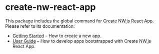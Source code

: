 # create-nw-react-app

This package includes the global command for [Create NW.js React App](https://github.com/naviapps/create-nw-react-app).<br>
Please refer to its documentation:

* [Getting Started](https://github.com/naviapps/create-nw-react-app/blob/master/README.md#getting-started) – How to create a new app.
* [User Guide](https://github.com/naviapps/create-nw-react-app/blob/master/packages/nw-react-scripts/template/README.md) – How to develop apps bootstrapped with Create NW.js React App.
